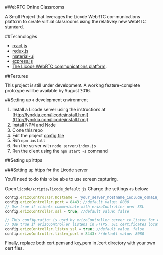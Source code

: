 #WebRTC Online Classrooms


A Small Project that leverages the Licode WebRTC communications platform to create virtual classrooms using the relatively new WebRTC standard.

##Technologies
* [react.js](https://facebook.github.io/react/)
* [redux.js](http://redux.js.org/)
* [material-ui](http://material-ui.com/)
* [express.js](http://expressjs.com)
* [The Licode WebRTC communications platform](http://lynckia.com/licode/). 

##Features

This project is still under  development. A working feature-complete prototype will be available by August 2016.

##Setting up a development environment 

1. Install a Licode server using the instructions at [http://lynckia.com/licode/install.html](http://lynckia.com/licode/install.html)
2. Install NPM and Node
3. Clone this repo
4. Edit the project [config file](/server/config.js)
5. Run `npm install`
6. Run the server with `node server/index.js`
7. Run the client using the `npm start -s` command

##Setting up https


###Setting up https for the Licode server

You'll need to do this to be able to use screen capturing.

Open `licode/scripts/licode_default.js`
Change the settings as below:

```javascript
config.erizoController.hostname = 'your_server_hostname_include_domain_name'; //default value: ''
config.erizoController.port = 8443; //default value: 8080
// Use true if clients communicate with erizoController over SSL
config.erizoController.ssl = true; //default value: false
```

```javascript
// This configuration is used by erizoController server to listen for connections
// Use true if erizoController listens in HTTPS. SSL certificates located in /cert
config.erizoController.listen_ssl = true; //default value: false
config.erizoController.listen_port = 8443; //default value: 8080
```

Finally, replace both cert.pem and key.pem in /cert directory with your own cert files. 
